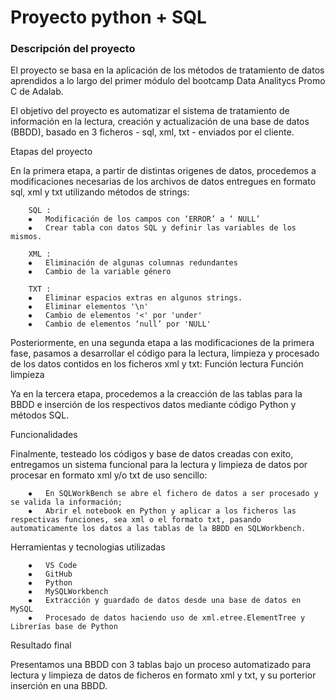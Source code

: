 # Proyecto python + SQL
 
### Descripción del proyecto

El proyecto se basa en la aplicación de los métodos de tratamiento de datos aprendidos a lo largo del primer módulo del bootcamp Data Analitycs Promo C de Adalab.

El objetivo del proyecto es automatizar el sistema de tratamiento de información en la lectura, creación y actualización de una base de datos (BBDD), basado en 3 ficheros - sql, xml, txt -  enviados por el cliente.

Etapas del proyecto

En la primera etapa, a partir de distintas origenes de datos, procedemos a modificaciones necesarias de los archivos de datos entregues en formato sql, xml y txt utilizando métodos de strings:

        SQL : 
        ⦁	Modificación de los campos con ‘ERROR’ a ‘ NULL’ 
        ⦁	Crear tabla con datos SQL y definir las variables de los mismos.

        XML : 
        ⦁	Eliminación de algunas columnas redundantes 
        ⦁	Cambio de la variable género

        TXT : 
        ⦁	Eliminar espacios extras en algunos strings.
        ⦁	Eliminar elementos '\n' 
        ⦁	Cambio de elementos '<' por 'under'
        ⦁	Cambio de elementos ‘null’ por 'NULL' 

Posteriormente, en una segunda etapa a las modificaciones de la primera fase, pasamos a desarrollar el código para la lectura, limpieza y procesado de los datos contidos en los ficheros xml y txt:
	        Función lectura
	        Función limpieza

Ya en la tercera etapa, procedemos a la creacción de las tablas para la BBDD e inserción de los respectivos datos mediante código Python y métodos SQL.


Funcionalidades

Finalmente, testeado los códigos y base de datos creadas con exito, entregamos un sistema funcional para la lectura y limpieza de datos por procesar en formato xml y/o txt de uso sencillo:

        ⦁	En SQLWorkBench se abre el fichero de datos a ser procesado y se valida la información;
        ⦁	Abrir el notebook en Python y aplicar a los ficheros las respectivas funciones, sea xml o el formato txt, pasando automaticamente los datos a las tablas de la BBDD en SQLWorkbench.


Herramientas y tecnologias utilizadas 

        ⦁	VS Code
        ⦁	GitHub
        ⦁	Python 
        ⦁	MySQLWorkbench 
        ⦁	Extracción y guardado de datos desde una base de datos en MySQL
        ⦁	Procesado de datos haciendo uso de xml.etree.ElementTree y Librerías base de Python

Resultado final

Presentamos una BBDD con 3 tablas bajo un proceso automatizado para lectura y limpieza de datos de ficheros en formato xml y txt, y su porterior inserción en una BBDD.
